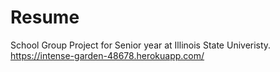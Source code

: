 # Resume
School Group Project for Senior year at Illinois State Univeristy. 
https://intense-garden-48678.herokuapp.com/
